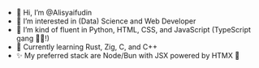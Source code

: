 - 👋 Hi, I’m @Alisyaifudin
- 👀 I’m interested in (Data) Science and Web Developer
- 🌱 I’m kind of fluent in Python, HTML, CSS, and JavaScript (TypeScript gang 👊😎!)
- 🙏 Currently learning Rust, Zig, C, and C++
- ✨ My preferred stack are Node/Bun with JSX powered by HTMX 🐎

<!---
Alisyaifudin/Alisyaifudin is a ✨ special ✨ repository because its `README.md` (this file) appears on your GitHub profile.
You can click the Preview link to take a look at your changes.
--->
